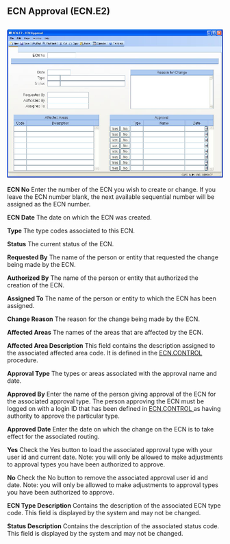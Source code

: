##  ECN Approval (ECN.E2)

<PageHeader />

##

![](./ECN-E2-1.jpg)

**ECN No** Enter the number of the ECN you wish to create or change. If you
leave the ECN number blank, the next available sequential number will be
assigned as the ECN number.  
  
**ECN Date** The date on which the ECN was created.  
  
**Type** The type codes associated to this ECN.  
  
**Status** The current status of the ECN.  
  
**Requested By** The name of the person or entity that requested the change
being made by the ECN.  
  
**Authorized By** The name of the person or entity that authorized the
creation of the ECN.  
  
**Assigned To** The name of the person or entity to which the ECN has been
assigned.  
  
**Change Reason** The reason for the change being made by the ECN.  
  
**Affected Areas** The names of the areas that are affected by the ECN.  
  
**Affected Area Description** This field contains the description assigned to the associated affected area code. It is defined in the [ ECN.CONTROL ](../../ECN-CONTROL/README.md) procedure.   
  
**Approval Type** The types or areas associated with the approval name and
date.  
  
**Approved By** Enter the name of the person giving approval of the ECN for the associated approval type. The person approving the ECN must be logged on with a login ID that has been defined in [ ECN.CONTROL ](../../ECN-CONTROL/README.md) as having authority to approve the particular type.   
  
**Approved Date** Enter the date on which the change on the ECN is to take
effect for the associated routing.  
  
**Yes** Check the Yes button to load the associated approval type with your
user id and current date. Note: you will only be allowed to make adjustments
to approval types you have been authorized to approve.  
  
**No** Check the No button to remove the associated approval user id and date.
Note: you will only be allowed to make adjustments to approval types you have
been authorized to approve.  
  
**ECN Type Description** Contains the description of the associated ECN type
code. This field is displayed by the system and may not be changed.  
  
**Status Description** Contains the description of the associated status code.
This field is displayed by the system and may not be changed.  
  
  
<badge text= "Version 8.10.57" vertical="middle" />

<PageFooter />